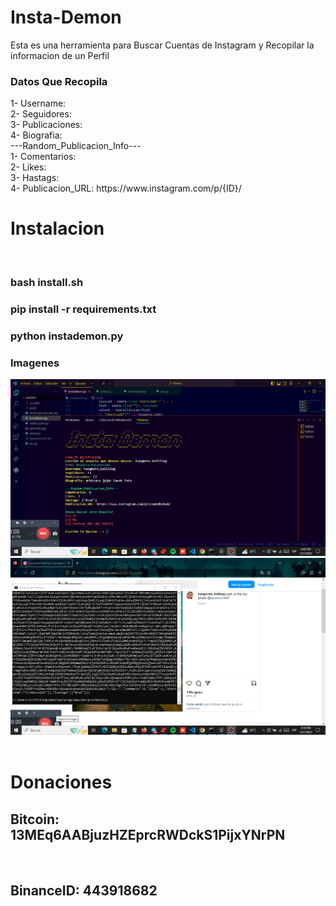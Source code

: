 # Insta-Demon
Esta es una herramienta para Buscar Cuentas de Instagram y Recopilar la informacion de un Perfil

<h3>Datos Que Recopila</h3>
1- Username:
<br>
2- Seguidores:
<br>
3- Publicaciones:
<br>
4- Biografia:
<br>
---Random_Publicacion_Info---
<br>
1- Comentarios:
<br>
2- Likes:
<br>
3- Hastags:
<br>
4- Publicacion_URL: https://www.instagram.com/p/{ID}/
<br>
<h1>Instalacion</h1>
<br>
<h3>bash install.sh</h3>
<h3>pip install -r requirements.txt</h3>
<h3>python instademon.py</h3>
<h3>Imagenes</h3>
<img src="Program.jpg">
<br>
<img src="page.jpg">
<br>
<br>
<h1>Donaciones</h1>
<h2>Bitcoin: 13MEq6AABjuzHZEprcRWDckS1PijxYNrPN</h2>
<br>
<h2>BinanceID: 443918682</h2>

